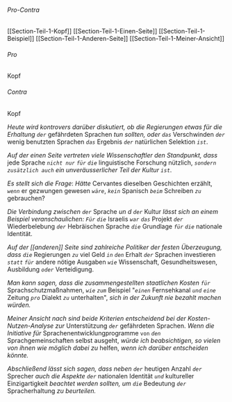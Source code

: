 ###### Pro-Contra
[[Section-Teil-1-Kopf]]
[[Section-Teil-1-Einen-Seite]]
[[Section-Teil-1-Beispiel]]
[[Section-Teil-1-Anderen-Seite]]
[[Section-Teil-1-Meiner-Ansicht]]


###### Pro
Kopf

###### Contra
Kopf

*Heute wird kontrovers darüber diskutiert, ob die Regierungen* *etwas für die Erhaltung* *`der`* gefährdeten Sprachen *tun sollten, oder* *`das`* Verschwinden *`der`* wenig benutzten Sprachen *`das`* Ergebnis *`der`* natürlichen Selektion *`ist`*.

*Auf der einen Seite vertreten viele Wissenschaftler den Standpunkt, dass* jede Sprache  *`nicht nur` `für`* *`die`* linguistische Forschung nützlich, *`sondern zusätzlich auch`* *ein unveräusserlicher Teil der Kultur* *`ist`*. 

*Es stellt sich die Frage*: *Hätte* Cervantes dieselben Geschichten erzählt, *`wenn`* er gezwungen gewesen *`wäre`*, *`kein`* Spanisch *`beim`* Schreiben *`zu`* gebrauchen? 

*Die Verbindung zwischen* *`der`* Sprache *un d* *`der`* Kultur *lässt sich an einem Beispiel veranschaulichen: `Für`* *`die`* Israelis *`war`* *`das`* Projekt *`der`* Wiederbelebung *`der`* Hebräischen Sprache *`die`* Grundlage *`für`* *`die`* nationale Identität.

*Auf der [[anderen]] Seite sind zahlreiche Politiker der festen Überzeugung, dass* *`die`* Regierungen *`zu`* viel Geld *`in`* *`den`* Erhalt *`der`* Sprachen investieren *`statt` `für`* andere nötige Ausgaben *`wie`*  Wissenschaft, Gesundheitswesen, Ausbildung *`oder`*  Verteidigung. 

*Man kann sagen, dass die zusammengestellten staatlichen Kosten* *`für`* Sprachschutzmaßnahmen, *`wie`* *`zum`* Beispiel "*`einen`* Fernsehkanal *`und`* *`eine`* Zeitung *`pro`* Dialekt *`zu`* unterhalten", *sich in der Zukunft nie bezahlt machen würden.*

*Meiner Ansicht nach sind beide Kriterien entscheidend bei* *der Kosten-Nutzen-Analyse zur* Unterstützung *`der`* gefährdeten Sprachen. *Wenn die Initiative für* Sprachenentwicklungprogramme `von` *`den`*  Sprachgemeinschaften selbst ausgeht, *würde ich beabsichtigen, so vielen von ihnen wie möglich dabei zu* helfen, *wenn ich darüber entscheiden könnte.*

*Abschließend lässt sich sagen, dass neben* *`der`* heutigen Anzahl *`der`* Sprecher *auch die Aspekte* *`der`* nationalen Identität *`und`* kultureller Einzigartigkeit *beachtet werden sollten, um* *`die`* Bedeutung *`der`* Spracherhaltung *zu beurteilen.*